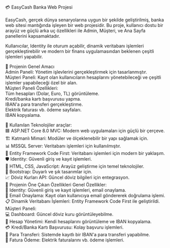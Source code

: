 💳 EasyCash Banka Web Projesi<br>
<br>
EasyCash, gerçek dünya senaryolarına uygun bir şekilde geliştirilmiş, banka web sitesi mantığında işleyen bir web projesidir. Bu proje, kullanıcı dostu bir arayüz ve güçlü arka uç özellikleri ile Admin, Müşteri, ve Ana Sayfa panellerini kapsamaktadır.<br>

Kullanıcılar, Identity ile oturum açabilir, dinamik veritabanı işlemleri gerçekleştirebilir ve modern bir finans uygulamasından beklenen çeşitli işlemleri yapabilir.<br>

🎯 Projenin Genel Amacı<br>
Admin Paneli: Yönetim işlevlerini gerçekleştirmek için tasarlanmıştır.<br>
Müşteri Paneli: Kayıt olan kullanıcıların hesaplarını yönetebileceği ve çeşitli işlemler yapabileceği özel bir alan.<br>
Müşteri Paneli Özellikleri:<br>
Tüm hesapları (Dolar, Euro, TL) görüntüleme.<br>
Kredi/banka kartı başvurusu yapma.<br>
IBAN'a para transferi gerçekleştirme.<br>
Elektrik faturası vb. ödeme sayfaları.<br>
IBAN kopyalama.<br>

🚀 Kullanılan Teknolojiler araçlar:<br>
🟦 ASP.NET Core 8.0 MVC: Modern web uygulamaları için güçlü bir çerçeve.<br>
🏗️ Katmanlı Mimari: Modüler ve ölçeklenebilir bir yapı sağlamak için.<br>
📊 MSSQL Server: Veritabanı işlemleri için kullanılmıştır.<br>
📘 Entity Framework Code First: Veritabanı işlemleri için modern bir yaklaşım.<br>
🛡️ Identity: Güvenli giriş ve kayıt işlemleri.<br>
🎨 HTML, CSS, JavaScript: Arayüz geliştirme için temel teknolojiler.<br>
💎 Bootstrap: Duyarlı ve şık tasarımlar için.<br>
📈 Döviz Kurları API: Güncel döviz bilgileri için entegrasyon.<br>
🌟 Projenin Öne Çıkan Özellikleri
Genel Özellikler:<br>
🔑 Identity: Güvenli giriş ve kayıt işlemleri, email onaylama.<br>
📧 Email Onaylama: Kayıt olan kullanıcıya email göndererek doğrulama işlemi.<br>
📋 Dinamik Veritabanı İşlemleri: Entity Framework Code First ile geliştirildi.<br>
Müşteri Paneli:<br>
💻 Dashboard: Güncel döviz kuru görüntüleyebilme.<br>
💼 Hesap Yönetimi: Kendi hesaplarını görüntüleme ve IBAN kopyalama.<br>
💳 Kredi/Banka Kartı Başvurusu: Kolay başvuru işlemleri.<br>
💸 Para Transferi: Sistemde kayıtlı bir IBAN'a para transferi yapabilme.<br>
🔌 Fatura Ödeme: Elektrik faturalarını vb. ödeme işlemleri.<br>

